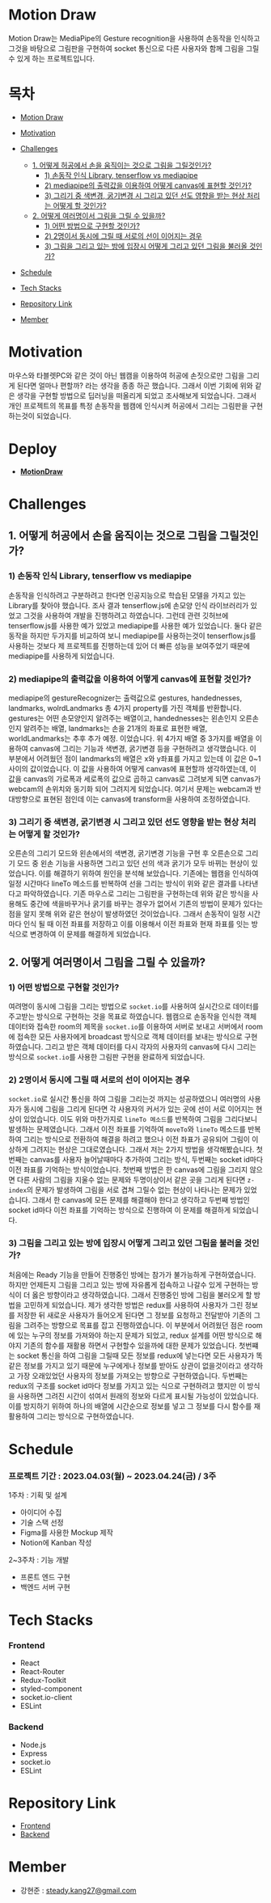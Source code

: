 # Motion Draw

Motion Draw는 MediaPipe의 Gesture recognition을 사용하여 손동작을 인식하고 그것을 바탕으로 그림판을 구현하여 socket 통신으로 다른 사용자와 함께 그림을 그릴 수 있게 하는 프로젝트입니다.

# 목차

- [Motion Draw](#motion-draw)
- [Motivation](#motivation)
- [Challenges](#challenges)

  - [1. 어떻게 허공에서 손을 움직이는 것으로 그림을 그릴것인가?](#1-어떻게-허공에서-손을-움직이는-것으로-그림을-그릴것인가)
    - [1) 손동작 인식 Library, tenserflow vs mediapipe](#1-손동작-인식-library-tenserflow-vs-mediapipe)
    - [2) mediapipe의 출력값을 이용하여 어떻게 canvas에 표현할 것인가?](#2-mediapipe의-출력값을-이용하여-어떻게-canvas에-표현할-것인가)
    - [3) 그리기 중 색변경, 굵기변경 시 그리고 있던 선도 영향을 받는 현상 처리는 어떻게 할 것인가?](#3-그리기-중-색변경-굵기변경-시-그리고-있던-선도-영향을-받는-현상-처리는-어떻게-할-것인가)
  - [2. 어떻게 여러명이서 그림을 그릴 수 있을까?](#2-어떻게-여러명이서-그림을-그릴-수-있을까)
    - [1) 어떤 방법으로 구현할 것인가?](#1-어떤-방법으로-구현할-것인가)
    - [2) 2명이서 동시에 그릴 때 서로의 선이 이어지는 경우](#2-2명이서-동시에-그릴-때-서로의-선이-이어지는-경우)
    - [3) 그림을 그리고 있는 방에 입장시 어떻게 그리고 있던 그림을 불러올 것인가?](#3-그림을-그리고-있는-방에-입장시-어떻게-그리고-있던-그림을-불러올-것인가)

- [Schedule](#schedule)
- [Tech Stacks](#tech-stacks)
- [Repository Link](#repository-link)
- [Member](#member)

# Motivation

마우스와 타블렛PC와 같은 것이 아닌 웹캠을 이용하여 허공에 손짓으로만 그림을 그리게 된다면 얼마나 편할까? 라는 생각을 종종 하곤 했습니다. 그래서 이번 기회에 위와 같은 생각을 구현할 방법으로 딥러닝을 떠올리게 되었고 조사해보게 되었습니다.
그래서 개인 프로젝트의 목표를 특정 손동작을 웹캠에 인식시켜 허공에서 그리는 그림판을 구현하는것이 되었습니다.

# Deploy

- **[MotionDraw](https://www.motiondraw.xyz/)**

# Challenges

## 1. 어떻게 허공에서 손을 움직이는 것으로 그림을 그릴것인가?

### 1) 손동작 인식 Library, tenserflow vs mediapipe

손동작을 인식하려고 구분하려고 한다면 인공지능으로 학습된 모델을 가지고 있는 Library를 찾아야 했습니다. 조사 결과 tenserflow.js에 손모양 인식 라이브러리가 있었고 그것을 사용하여 개발을 진행하려고 하였습니다. 그런데 관련 깃허브에 tenserflow.js를 사용한 예가 있었고 mediapipe를 사용한 예가 있었습니다. 둘다 같은 동작을 하지만 두가지를 비교하여 보니 mediapipe를 사용하는것이 tenserflow.js를 사용하는 것보다 제 프로젝트를 진행하는데 있어 더 빠른 성능을 보여주었기 때문에 mediapipe를 사용하게 되었습니다.

### 2) mediapipe의 출력값을 이용하여 어떻게 canvas에 표현할 것인가?

mediapipe의 gestureRecognizer는 출력값으로 gestures, handednesses, landmarks, wolrdLandmarks 총 4가지 property를 가진 객체를 반환합니다. gestures는 어떤 손모양인지 알려주는 배열이고, handednesses는 왼손인지 오른손인지 알려주는 배열, landmarks는 손을 21개의 좌표로 표현한 배열, worldLandmarks는 추후 추가 예정. 이었습니다. 위 4가지 배열 중 3가지를 배열을 이용하여 canvas에 그리는 기능과 색변경, 굵기변경 등을 구현하려고 생각했습니다. 이 부분에서 어려웠던 점이 landmarks의 배열은 x와 y좌표를 가지고 있는데 이 값은 0~1 사이의 값이었습니다. 이 값을 사용하여 어떻게 canvas에 표현할까 생각하였는데, 이 값을 canvas의 가로폭과 세로폭의 값으로 곱하고 canvas로 그려보게 되면 canvas가 webcam의 손위치와 동기화 되어 그려지게 되었습니다. 여기서 문제는 webcam과 반대방향으로 표현된 점인데 이는 canvas에 transform을 사용하여 조정하였습니다.

### 3) 그리기 중 색변경, 굵기변경 시 그리고 있던 선도 영향을 받는 현상 처리는 어떻게 할 것인가?

오른손의 그리기 모드와 왼손에서의 색변경, 굵기변경 기능을 구현 후 오른손으로 그리기 모드 중 왼손 기능을 사용하면 그리고 있던 선의 색과 굵기가 모두 바뀌는 현상이 있었습니다. 이를 해결하기 위하여 원인을 분석해 보았습니다. 기존에는 웹캠을 인식하여 일정 시간마다 lineTo 메소드를 반복하여 선을 그리는 방식이 위와 같은 결과를 나타낸다고 파악하였습니다. 기존 마우스로 그리는 그림판을 구현하는데 위와 같은 방식을 사용해도 중간에 색을바꾸거나 굵기를 바꾸는 경우가 없어서 기존의 방법이 문제가 있다는 점을 알지 못해 위와 같은 현상이 발생하였던 것이었습니다. 그래서 손동작이 일정 시간마다 인식 될 때 이전 좌표를 저장하고 이를 이용해서 이전 좌표와 현재 좌표를 잇는 방식으로 변경하여 이 문제를 해결하게 되었습니다.

## 2. 어떻게 여러명이서 그림을 그릴 수 있을까?

### 1) 어떤 방법으로 구현할 것인가?

여려명이 동시에 그림을 그리는 방법으로 `socket.io`를 사용허여 실시간으로 데이터를 주고받는 방식으로 구현하는 것을 목표로 하였습니다. 웹캠으로 손동작을 인식한 객체 데이터와 접속한 room의 제목을 `socket.io`를 이용하여 서버로 보내고 서버에서 room에 접속한 모든 사용자에게 broadcast 방식으로 객체 데이터를 보내는 방식으로 구현하였습니다. 그리고 받은 객체 데이터를 다시 각자의 사용자의 canvas에 다시 그리는 방식으로 `socket.io`를 사용한 그림판 구현을 완료하게 되었습니다.

### 2) 2명이서 동시에 그릴 때 서로의 선이 이어지는 경우

`socket.io`로 실시간 통신을 하여 그림을 그리는것 까지는 성공하였으니 여러명의 사용자가 동시에 그림을 그리게 된다면 각 사용자의 커서가 있는 곳에 선이 서로 이어지는 현상이 있었습니다. 이도 위와 마찬가지로 `lineTo 메소드`를 반복하여 그림을 그리다보니 발생하는 문제였습니다. 그래서 이전 좌표를 기억하여 `moveTo`와 `lineTo` 메소드를 반복하여 그리는 방식으로 전환하여 해결을 하려고 했으나 이전 좌표가 공유되어 그림이 이상하게 그려지는 현상은 그대로였습니다.
그래서 저는 2가지 방법을 생각해봤습니다. 첫번째는 canvas를 사용자 늘어날때마다 추가하여 그리는 방식, 두번째는 socket id마다 이전 좌표를 기억하는 방식이었습니다. 첫번째 방법은 한 canvas에 그림을 그리지 않으면 다른 사람의 그림을 지울수 없는 문제와 두명이상이서 같은 곳을 그리게 된다면 `z-index`의 문제가 발생하여 그림을 서로 겹쳐 그릴수 없는 현상이 나타나는 문제가 있었습니다. 그래서 한 canvas에 모든 문제를 해결해야 한다고 생각하고 두번째 방법인 socket id마다 이전 좌표를 기억하는 방식으로 진행하여 이 문제를 해결하게 되었습니다.

### 3) 그림을 그리고 있는 방에 입장시 어떻게 그리고 있던 그림을 불러올 것인가?

처음에는 Ready 기능을 만들어 진행중인 방에는 참가가 불가능하게 구현하였습니다. 하지만 언제든지 그림을 그리고 있는 방에 자유롭게 접속하고 나갈수 있게 구현하는 방식이 더 옳은 방향이라고 생각하였습니다. 그래서 진행중인 방에 그림을 불러오게 할 방법을 고민하게 되었습니다. 제가 생각한 방법은 redux를 사용하여 사용자가 그린 정보를 저장한 뒤 새로운 사용자가 들어오게 된다면 그 정보를 요청하고 전달받아 기존의 그림을 그려주는 방향으로 목표를 잡고 진행하였습니다. 이 부분에서 어려웠던 점은 room에 있는 누구의 정보를 가져와야 하는지 문제가 되었고, redux 설계를 어떤 방식으로 해야지 기존의 함수를 재활용 하면서 구현할수 있을까에 대한 문제가 있었습니다. 첫번쨰는 socket 통신을 하여 그림을 그릴때 모든 정보를 redux에 넣는다면 모든 사용자가 똑같은 정보를 가지고 있기 때문에 누구에게나 정보를 받아도 상관이 없을것이라고 생각하고 가장 오래있었던 사용자의 정보를 가져오는 방향으로 구현하였습니다. 두번째는 redux의 구조를 socket id마다 정보를 가지고 있는 식으로 구현하려고 했지만 이 방식을 사용하면 그려진 시간이 섞여서 원래의 정보와 다르게 표시될 가능성이 있었습니다. 이를 방지하기 위하여 하나의 배열에 시간순으로 정보를 넣고 그 정보를 다시 함수를 재활용하여 그리는 방식으로 구현하였습니다.

# Schedule

### 프로젝트 기간 : 2023.04.03(월) ~ 2023.04.24(금) / 3주

1주차 : 기획 및 설계

- 아이디어 수집
- 기술 스택 선정
- Figma를 사용한 Mockup 제작
- Notion에 Kanban 작성

2~3주차 : 기능 개발

- 프론트 엔드 구현
- 백엔드 서버 구현

# Tech Stacks

### Frontend

- React
- React-Router
- Redux-Toolkit
- styled-component
- socket.io-client
- ESLint

### Backend

- Node.js
- Express
- socket.io
- ESLint

# Repository Link

- [Frontend](https://github.com/MotionDraw/MotionDraw-Client)
- [Backend](https://github.com/MotionDraw/MotionDraw-Server)

# Member

- 강현준 : steady.kang27@gmail.com

